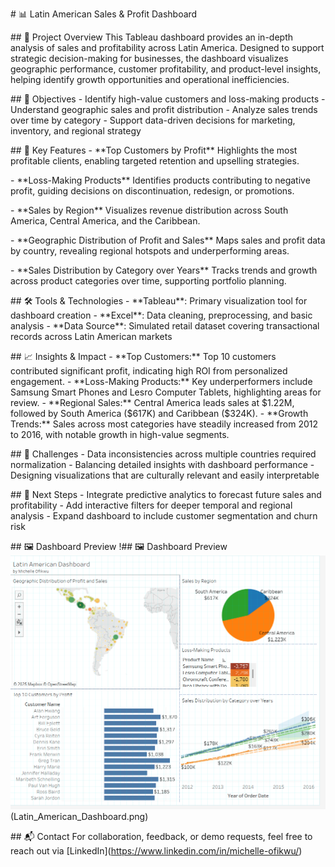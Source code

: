 \# 📊 Latin American Sales & Profit Dashboard

\## 🧠 Project Overview This Tableau dashboard provides an in-depth
analysis of sales and profitability across Latin America. Designed to
support strategic decision-making for businesses, the dashboard
visualizes geographic performance, customer profitability, and
product-level insights, helping identify growth opportunities and
operational inefficiencies.

\## 🎯 Objectives - Identify high-value customers and loss-making
products - Understand geographic sales and profit distribution - Analyze
sales trends over time by category - Support data-driven decisions for
marketing, inventory, and regional strategy

\## 📌 Key Features - \*\*Top Customers by Profit\*\* Highlights the
most profitable clients, enabling targeted retention and upselling
strategies.

\- \*\*Loss-Making Products\*\* Identifies products contributing to
negative profit, guiding decisions on discontinuation, redesign, or
promotions.

\- \*\*Sales by Region\*\* Visualizes revenue distribution across South
America, Central America, and the Caribbean.

\- \*\*Geographic Distribution of Profit and Sales\*\* Maps sales and
profit data by country, revealing regional hotspots and underperforming
areas.

\- \*\*Sales Distribution by Category over Years\*\* Tracks trends and
growth across product categories over time, supporting portfolio
planning.

\## 🛠️ Tools & Technologies - \*\*Tableau\*\*: Primary visualization
tool for dashboard creation  - \*\*Excel\*\*: Data cleaning,
preprocessing, and basic analysis  - \*\*Data Source\*\*: Simulated
retail dataset covering transactional records across Latin American
markets

\## 📈 Insights & Impact - \*\*Top Customers:\*\* Top 10 customers
contributed significant profit, indicating high ROI from personalized
engagement.  - \*\*Loss-Making Products:\*\* Key underperformers include
Samsung Smart Phones and Lesro Computer Tablets, highlighting areas for
review.  - \*\*Regional Sales:\*\* Central America leads sales at
\$1.22M, followed by South America (\$617K) and Caribbean (\$324K).  -
\*\*Growth Trends:\*\* Sales across most categories have steadily
increased from 2012 to 2016, with notable growth in high-value segments.

\## 🧩 Challenges - Data inconsistencies across multiple countries
required normalization  - Balancing detailed insights with dashboard
performance  - Designing visualizations that are culturally relevant and
easily interpretable

\## 🚀 Next Steps - Integrate predictive analytics to forecast future
sales and profitability  - Add interactive filters for deeper temporal
and regional analysis  - Expand dashboard to include customer
segmentation and churn risk

\## 🖼️ Dashboard Preview \!## 🖼️ Dashboard Preview
![Latin American Dashboard](https://github.com/MichelleOfikwu-git/Tableau-ConsumerAnalysis/blob/main/Latin_American_Dashboard.png?raw=true)(Latin_American_Dashboard.png)

\## 📬 Contact For collaboration, feedback, or demo requests, feel free
to reach out via
\[LinkedIn\](https://www.linkedin.com/in/michelle-ofikwu/)

